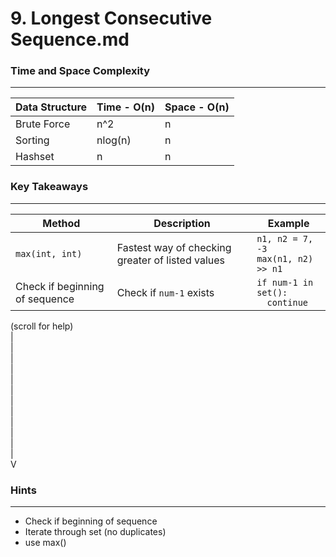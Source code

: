 # 9. Longest Consecutive Sequence.md

### Time and Space Complexity
---
| Data Structure | Time - O(n) | Space - O(n) | 
|--- |--- |--- | 
| Brute Force | n^2 | n |
| Sorting | nlog(n) | n |
| Hashset | n | n |

### Key Takeaways
---
| Method | Description | Example | 
|--- |--- |--- | 
| `max(int, int)` | Fastest way of checking greater of listed values | `n1, n2 = 7, -3` <br /> `max(n1, n2)` <br/> `>> n1 `|
| Check if beginning of sequence | Check if `num-1` exists  | `if num-1 in set():` <br/> `  continue` |



(scroll for help)<br />
|<br />
|<br />
|<br />
|<br />
|<br />
|<br />
|<br />
|<br />
|<br />
|<br />
|<br />
|<br />
V
 
### Hints
---
- Check if beginning of sequence
- Iterate through set (no duplicates)
- use max()
